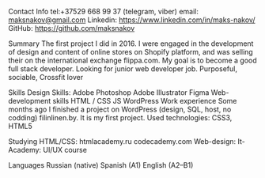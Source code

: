 Contact Info
tel:+37529 668 99 37 (telegram, viber)
email: maksnakov@gmail.com
Linkedin: https://www.linkedin.com/in/maks-nakov/
GitHub: https://github.com/maksnakov
 
Summary
The first project I did in 2016. I were engaged in the development of design and content of online stores on Shopify platform, and was selling their on the international exchange flippa.com. My goal is to become a good full stack developer. Looking for junior web developer job. Purposeful, sociable, Crossfit lover

Skills
Design Skills:
Adobe Photoshop
Adobe Illustrator
Figma
Web-development skills
HTML / CSS
JS
WordPress
Work experience
Some months ago I finished a project on WordPress (design, SQL, host, no codding) filinlinen.by. It is my first project. Used technologies: CSS3, HTML5

Studying
HTML/CSS:
htmlacademy.ru
codecademy.com
Web-design:
It-Academy: UI/UX course

Languages
Russian (native)
Spanish (A1)
English (A2–B1)